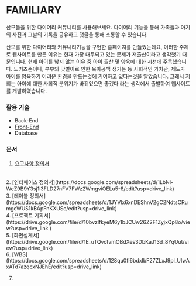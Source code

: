 # FAMILIARY

산모들을 위한 다이어리 커뮤니티를 사용해보세요.
다이어리 기능을 통해 가족들과 아기의 사진과 그날의 기록을 공유하고 댓글을 통해 소통할 수 있습니다.


산모를 위한 다이어리와 커뮤니티기능을 구현한 홈페이지를 만들었는데요, 
이러한 주제로 웹사이트를 만든 이유는 현재 가장 대두되고 있는 문제가 저출산이라고 생각했기 때문입니다.
현재 아이를 낳지 않는 이유 중 아이 출산 및 양육에 대한 시선에 주목했습니다.
노키즈존이나, 부부의 맞벌이로 인한 육아공백 생기는 등 사회적인 가치관, 제도가 아이를 양육하기 어려운 환경을 만드는것에 기여하고 있다는것을 알았습니다.
그래서 저희는 아이에 대한 사회적 분위기가 바뀌었으면 좋겠다 라는 생각에서 출발하여 웹사이트를 개발하였습니다.

### 활용 기술
* Back-End
* [Front-End](프론트깃헙주소)
* Database


### 문서
1. [요구사항 정의서](https://docs.google.com/spreadsheets/d/1rbcw7myThzqLoL2FxhxpT_1o7t-XeOQS_jAKuTZBYmY/edit?usp=drive_link)
<br>
2. [인터페이스 정의서](https://docs.google.com/spreadsheets/d/1LbNl-WeZ9B9Y3sj1i3FLD27nFV7FWz2WmgviOELu5-8/edit?usp=drive_link)
<br>
3. [테이블 정의서](https://docs.google.com/spreadsheets/d/1JYVlx6xnDEShnV2gC2NdtsCRumgcWUS1kBApFnKXUSc/edit?usp=drive_link)
<br>
4. [프로젝트 기획서](https://drive.google.com/file/d/10bvzlfkyeM6y1bJCUw26Z2F1ZyjxQp8o/view?usp=drive_link
)
<br>
5. [화면설계서](https://drive.google.com/file/d/1E_uTQvctvmOBdXes3DbKaJ13d_8YqUut/view?usp=drive_link)
<br>
6. [WBS](https://docs.google.com/spreadsheets/d/128qu0fl6bdxIbF27ZLxJ9pl_UIwAxATd7azqcxNJEhE/edit?usp=drive_link)

7. 

